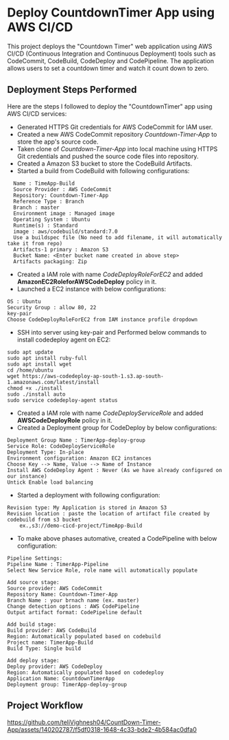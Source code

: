 
# Deploy CountdownTimer App using AWS CI/CD

This project deploys the "Countdown Timer" web application using AWS CI/CD (Continuous Integration and Continuous Deployment) tools such as CodeCommit, CodeBuild, CodeDeploy and CodePipeline. The application allows users to set a countdown timer and watch it count down to zero.


## Deployment Steps Performed
Here are the steps I followed to deploy the "CountdownTimer" app using AWS CI/CD services:

* Generated HTTPS Git credentials for AWS CodeCommit for IAM user. 
* Created a new AWS CodeCommit repository *Countdown-Timer-App* to store the app's source code.
* Taken clone of *Countdown-Timer-App* into local machine using HTTPS Git credentials and pushed the source code files into repository.
* Created a Amazon S3 bucket to store the CodeBuild Artifacts.
* Started a build from CodeBuild with following configurations:
```
  Name : TimeApp-Build
  Source Provider : AWS CodeCommit
  Repository: Countdown-Timer-App
  Reference Type : Branch
  Branch : master
  Environment image : Managed image
  Operating System : Ubuntu
  Runtime(s) : Standard
  image : aws/codebuild/standard:7.0
  Use a buildspec file (No need to add filename, it will automatically take it from repo)
  Artifacts-1 primary : Amazon S3
  Bucket Name: <Enter bucket name created in above step>
  Artifacts packaging: Zip
```   
* Created a IAM role with name *CodeDeployRoleForEC2* and added **AmazonEC2RoleforAWSCodeDeploy** policy in it.
* Launched a EC2 instance with below configurations:
```
OS : Ubuntu
Security Group : allow 80, 22
key-pair
Choose CodeDeployRoleForEC2 from IAM instance profile dropdown
``` 
* SSH into server using key-pair and Performed below commands to install codedeploy agent on EC2:
```
sudo apt update
sudo apt install ruby-full
sudo apt install wget
cd /home/ubuntu
wget https://aws-codedeploy-ap-south-1.s3.ap-south-1.amazonaws.com/latest/install
chmod +x ./install
sudo ./install auto
sudo service codedeploy-agent status
```
* Created a IAM role with name *CodeDeployServiceRole* and added **AWSCodeDeployRole** policy in it.
* Created a Deployment group for CodeDeploy by below configurations:
```
Deployment Group Name : TimerApp-deploy-group
Service Role: CodeDeployServiceRole
Deployment Type: In-place
Environment configuration: Amazon EC2 instances
Choose Key --> Name, Value --> Name of Instance
Install AWS CodeDeploy Agent : Never (As we have already configured on our instance)
Untick Enable load balancing 
``` 
* Started a deployment with following configuration:
```
Revision type: My Application is stored in Amazon S3
Revision location : paste the location of artifact file created by codebuild from s3 bucket
    ex.,s3://demo-cicd-project/TimeApp-Build 
```
* To make above phases automative, created a CodePipeline with below configuration:
```
Pipeline Settings:
Pipeline Name : TimerApp-Pipeline
Select New Service Role, role name will automatically populate

Add source stage:
Source provider: AWS CodeCommit
Repository Name: Countdown-Timer-App 
Branch Name : your brnach name (ex. master)
Change detection options : AWS CodePipeline
Output artifact format: CodePipeline default

Add build stage:
Build provider: AWS CodeBuild
Region: Automatically populated based on codebuild
Project name: TimerApp-Build
Build Type: Single build

Add deploy stage:
Deploy provider: AWS CodeDeploy
Region: Automatically populated based on codedeploy
Application Name: CountdownTimerApp
Deployment group: TimerApp-deploy-group
```
 ## Project Workflow



https://github.com/teliVighnesh04/CountDown-Timer-App/assets/140202787/f5df0318-1648-4c33-bde2-4b584ac0dfa0




